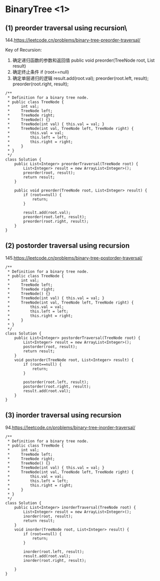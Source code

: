 # BinaryTree <1>
## (1) preorder traversal using recursion\

144.https://leetcode.cn/problems/binary-tree-preorder-traversal/

Key of Recursion:
1. 确定递归函数的参数和返回值
public void preorder(TreeNode root, List<Integer> result)
1. 确定终止条件
if (root==null)
1. 确定单层递归的逻辑
result.add(root.val);
preorder(root.left, result);
preorder(root.right, result);

```
/**
 * Definition for a binary tree node.
 * public class TreeNode {
 *     int val;
 *     TreeNode left;
 *     TreeNode right;
 *     TreeNode() {}
 *     TreeNode(int val) { this.val = val; }
 *     TreeNode(int val, TreeNode left, TreeNode right) {
 *         this.val = val;
 *         this.left = left;
 *         this.right = right;
 *     }
 * }
 */
class Solution {
    public List<Integer> preorderTraversal(TreeNode root) {
        List<Integer> result = new ArrayList<Integer>();
        preorder(root, result);
        return result;
    }

    public void preorder(TreeNode root, List<Integer> result) {
        if (root==null) {
            return;
        }

        result.add(root.val);
        preorder(root.left, result);
        preorder(root.right, result);
    }
}
```

## (2) postorder traversal using recursion
145.https://leetcode.cn/problems/binary-tree-postorder-traversal/
```
/**
 * Definition for a binary tree node.
 * public class TreeNode {
 *     int val;
 *     TreeNode left;
 *     TreeNode right;
 *     TreeNode() {}
 *     TreeNode(int val) { this.val = val; }
 *     TreeNode(int val, TreeNode left, TreeNode right) {
 *         this.val = val;
 *         this.left = left;
 *         this.right = right;
 *     }
 * }
 */
class Solution {
    public List<Integer> postorderTraversal(TreeNode root) {
        List<Integer> result = new ArrayList<Integer>();
        postorder(root, result);
        return result;
    }
    void postorder(TreeNode root, List<Integer> result) {
        if (root==null) {
            return;
        }
        
        postorder(root.left, result);
        postorder(root.right, result);
        result.add(root.val);
    }
}
```

## (3) inorder traversal using recursion
94.https://leetcode.cn/problems/binary-tree-inorder-traversal/

```
/**
 * Definition for a binary tree node.
 * public class TreeNode {
 *     int val;
 *     TreeNode left;
 *     TreeNode right;
 *     TreeNode() {}
 *     TreeNode(int val) { this.val = val; }
 *     TreeNode(int val, TreeNode left, TreeNode right) {
 *         this.val = val;
 *         this.left = left;
 *         this.right = right;
 *     }
 * }
 */
class Solution {
    public List<Integer> inorderTraversal(TreeNode root) {
        List<Integer> result = new ArrayList<Integer>();
        inorder(root, result);
        return result;
    }
    void inorder(TreeNode root, List<Integer> result) {
        if (root==null) {
            return;
        }
        
        inorder(root.left, result);
        result.add(root.val);
        inorder(root.right, result);

    }
}
```